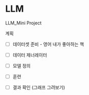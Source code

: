 # LLM
LLM_Mini Project

계획 
- [ ] 데이터셋 준비 - 영어 내가 좋아하는 책
- [ ] 데이터 제너레이터
- [ ] 모델 정의
- [ ] 훈련
- [ ] 결과 확인 (그래프 그려보기)

